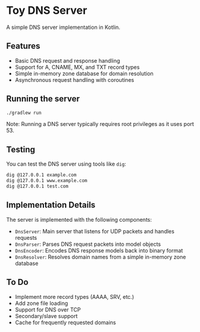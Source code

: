 # Toy DNS Server

A simple DNS server implementation in Kotlin.

## Features

- Basic DNS request and response handling
- Support for A, CNAME, MX, and TXT record types
- Simple in-memory zone database for domain resolution
- Asynchronous request handling with coroutines

## Running the server

```bash
./gradlew run
```

Note: Running a DNS server typically requires root privileges as it uses port 53.

## Testing

You can test the DNS server using tools like `dig`:

```bash
dig @127.0.0.1 example.com
dig @127.0.0.1 www.example.com
dig @127.0.0.1 test.com
```

## Implementation Details

The server is implemented with the following components:

- `DnsServer`: Main server that listens for UDP packets and handles requests
- `DnsParser`: Parses DNS request packets into model objects
- `DnsEncoder`: Encodes DNS response models back into binary format
- `DnsResolver`: Resolves domain names from a simple in-memory zone database

## To Do

- Implement more record types (AAAA, SRV, etc.)
- Add zone file loading
- Support for DNS over TCP
- Secondary/slave support
- Cache for frequently requested domains
